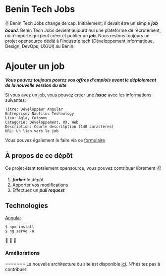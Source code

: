 # Benin Tech Jobs
:v: Benin Tech Jobs change de cap. Initialement, il devait être un simple ***job board***. Benin Tech Jobs devient aujourd'hui une plateforme de recrutement, où n'importe qui peut créer et publier un ***job***. Nous restons toujours un projet opensource dédié à l'industrie tech (Développement informatique, Design, DevOps, UX/UI) au Bénin.

# Ajouter un job
***Vous pouvez toujours postez vos offres d'emplois avant le déploiement de la nouvelle version du site***

Si vous avez un job, vous pouvez créer une ***issue*** avec les informations suivantes:

```
Titre: Développeur Angular
Entreprise: Nautilus Technology
Lieu: Agla, Cotonou
Categorie: Développement, UX, Web
Description: Courte descritption (140 caractères)
URL: Un lien vers le job
```

Vous pouvez également le faire via ce [formulaire](https://nioperas06.typeform.com/to/i7t4PM)

## À propos de ce dépôt

Ce projet étant totalement opensource, vous pouvez contribuer librement :v:!

1. ***forker*** le dépôt
2. Apporter vos modifications
3. Effectuez un ***pull request***

## Technologies
[Angular](https://angular.io/)

```
$ npm install
$ ng serve -o
```
:metal: :robot: :rocket:

### Améliorations
=======
La nouvelle architecture du site est disponible [ici](https://github.com/nioperas06/benintechjobs-specs). N'hésitez pas à contribuer!
